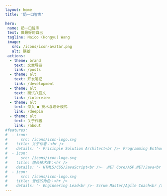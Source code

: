 ```yaml
---
layout: home
title: '奶一口智库'

hero:
 name: 奶一口智库
 text: 做最好的自己
 tagline: Naico (Hongyu) Wang
 image:
   src: /icons/icon-avatar.png
   alt: 膜蛤
 actions:
  - theme: brand
    text: 文章导览
    link: /posts
  - theme: alt
    text: 开发笔记
    link: /development
  - theme: alt
    text: 面试八股文
    link: /interview
  - theme: alt
    text: 深入 ● 技术与设计模式
    link: /deepin
  - theme: alt
    text: 关于作者
    link: /about
#features:
#  - icon:
#      src: /icons/icon-logo.svg
#    title: 关于作者：<hr />
#    details: "· Pricinple Solution Architect<br />· Programming Enthusiast<br />· Bon Vivant<br />· Residing in Shanghai, China<br />"
#  - icon:
#      src: /icons/icon-logo.svg
#    title: 擅长技术栈：<hr />
#    details: "· HTML5/CSS/JavaScript<br />· .NET Core/ASP.NET/Java<br />· React/Vue/Nodejs<br />· All MiniPrograms<br />"
#  - icon:
#      src: /icons/icon-logo.svg
#    title: 曾经的角色：<hr />
#    details: "· Engineering Lead<br />· Scrum Master/Agile Coach<br />· Project Management<br />· System Design and Architect<br />"
---
```


<script setup>
import Layout from '../.vitepress/theme/components/Layout.vue';
import WordCloud from '../.vitepress/theme/components/WordCloud.vue';
import RecentUpdate from '../.vitepress/theme/components/RecentUpdate.vue';
</script>

<Layout>
  <template v-slot:aside>
    <RecentUpdate></RecentUpdate>
  </template>
  <template v-slot:main>
    <WordCloud></WordCloud>
  </template>
</Layout>
